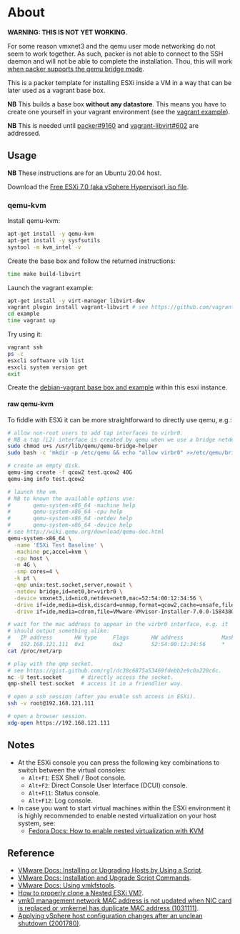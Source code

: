 # About

**WARNING: THIS IS NOT YET WORKING.**

For some reason vmxnet3 and the qemu user mode networking do not seem to
work together. As such, packer is not able to connect to the SSH daemon
and will not be able to complete the installation. Thou, this will work
[when packer supports the qemu bridge mode](https://github.com/hashicorp/packer/issues/9156).

This is a packer template for installing ESXi inside a VM in a way that
can be later used as a vagrant base box.

**NB** This builds a base box **without any datastore**. This means you
have to create one yourself in your vagrant environment (see the
[vagrant example](example)).

**NB** This is needed until [packer#9160](https://github.com/hashicorp/packer/issues/9160) and [vagrant-libvirt#602](https://github.com/vagrant-libvirt/vagrant-libvirt/issues/602) are addressed.

## Usage

**NB** These instructions are for an Ubuntu 20.04 host.

Download the [Free ESXi 7.0 (aka vSphere Hypervisor) iso file](https://www.vmware.com/go/get-free-esxi).

### qemu-kvm

Install qemu-kvm:

```bash
apt-get install -y qemu-kvm
apt-get install -y sysfsutils
systool -m kvm_intel -v
```

Create the base box and follow the returned instructions:

```bash
time make build-libvirt
```

Launch the vagrant example:

```bash
apt-get install -y virt-manager libvirt-dev
vagrant plugin install vagrant-libvirt # see https://github.com/vagrant-libvirt/vagrant-libvirt
cd example
time vagrant up
```

Try using it:

```bash
vagrant ssh
ps -c
esxcli software vib list
esxcli system version get
exit
```

Create the [debian-vagrant base box and example](https://github.com/rgl/debian-vagrant) within this esxi instance.

#### raw qemu-kvm

To fiddle with ESXi it can be more straightforward to directly use qemu, e.g.:

```bash
# allow non-root users to add tap interfaces to virbr0.
# NB a tap (L2) interface is created by qemu when we use a bridge netdev.
sudo chmod u+s /usr/lib/qemu/qemu-bridge-helper
sudo bash -c 'mkdir -p /etc/qemu && echo "allow virbr0" >>/etc/qemu/bridge.conf'

# create an empty disk.
qemu-img create -f qcow2 test.qcow2 40G
qemu-img info test.qcow2

# launch the vm.
# NB to known the available options use:
#       qemu-system-x86_64 -machine help
#       qemu-system-x86_64 -cpu help
#       qemu-system-x86_64 -netdev help
#       qemu-system-x86_64 -device help
# see http://wiki.qemu.org/download/qemu-doc.html
qemu-system-x86_64 \
  -name 'ESXi Test Baseline' \
  -machine pc,accel=kvm \
  -cpu host \
  -m 4G \
  -smp cores=4 \
  -k pt \
  -qmp unix:test.socket,server,nowait \
  -netdev bridge,id=net0,br=virbr0 \
  -device vmxnet3,id=nic0,netdev=net0,mac=52:54:00:12:34:56 \
  -drive if=ide,media=disk,discard=unmap,format=qcow2,cache=unsafe,file=test.qcow2 \
  -drive if=ide,media=cdrom,file=VMware-VMvisor-Installer-7.0.0-15843807.x86_64.iso

# wait for the mac address to appear in the virbr0 interface, e.g. it
# should output something alike:
#   IP address       HW type     Flags       HW address            Mask     Device
#   192.168.121.111  0x1         0x2         52:54:00:12:34:56     *        virbr0
cat /proc/net/arp

# play with the qmp socket.
# see https://gist.github.com/rgl/dc38c6875a53469fdebb2e9c0a220c6c.
nc -U test.socket      # directly access the socket.
qmp-shell test.socket  # access it in a friendlier way.

# open a ssh session (after you enable ssh access in ESXi).
ssh -v root@192.168.121.111

# open a browser session.
xdg-open https://192.168.121.111
```

## Notes

* At the ESXi console you can press the following key
  combinations to switch between the virtual consoles:
  * `Alt+F1`: ESX Shell / Boot console.
  * `Alt+F2`: Direct Console User Interface (DCUI) console.
  * `Alt+F11`: Status console.
  * `Alt+F12`: Log console.
* In case you want to start virtual machines within the ESXi environment it is highly recommended
to enable nested virtualization on your host system, see:
  * [Fedora Docs: How to enable nested virtualization with KVM](https://docs.fedoraproject.org/en-US/quick-docs/using-nested-virtualization-in-kvm/)

## Reference

* [VMware Docs: Installing or Upgrading Hosts by Using a Script](https://docs.vmware.com/en/VMware-vSphere/7.0/com.vmware.esxi.install.doc/GUID-870A07BC-F8B4-47AF-9476-D542BA53F1F5.html).
* [VMware Docs: Installation and Upgrade Script Commands](https://docs.vmware.com/en/VMware-vSphere/7.0/com.vmware.esxi.install.doc/GUID-61A14EBB-5CF3-43EE-87EF-DB8EC6D83698.html).
* [VMware Docs: Using vmkfstools](https://docs.vmware.com/en/VMware-vSphere/7.0/com.vmware.vsphere.storage.doc/GUID-A5D85C33-A510-4A3E-8FC7-93E6BA0A048F.html).
* [How to properly clone a Nested ESXi VM?](https://www.virtuallyghetto.com/2013/12/how-to-properly-clone-nested-esxi-vm.html).
* [vmk0 management network MAC address is not updated when NIC card is replaced or vmkernel has duplicate MAC address (1031111)](https://kb.vmware.com/s/article/1031111).
* [Applying vSphere host configuration changes after an unclean shutdown (2001780)](https://kb.vmware.com/s/article/2001780).
